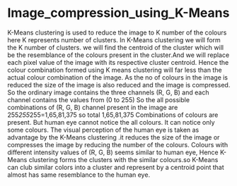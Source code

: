 # Image_compression_using_K-Means
K-Means clustering is used to reduce the image to K number of the colours here K represents number of clusters. 
In K-Means clustering we will form the K number of clusters. we will find the centroid of the cluster which will be the resemblance of 
the colours present in the cluster.And we will replace each pixel value of the image with its respective cluster centroid. 
Hence the colour combination formed using K means clustering will far less than the actual colour combination of the image.
As the no of colours in the image is reduced the size of the image is also reduced and the image is compressed.
So the ordinary image contains the three channels (R, G, B) and each channel contains the values from (0 to 255) 
So the all possible combinations of (R, G, B) channel present in the image are 255*255*255=1,65,81,375 so total 
1,65,81,375 Combinations of colours are present. But human eye cannot notice the all colours. It can notice only some colours.
The visual perception of the human eye is taken as advantage by the K-Means clustering .it reduces the size of the image or compresses 
the image by reducing the number of the colours. Colours with different intensity values of (R, G, B) seems similar to human eye,
Hence K-Means clustering forms the clusters with the similar colours.so K-Means can club similar colors into a cluster and represent by 
a centroid point that almost has same resemblance to the human eye.
